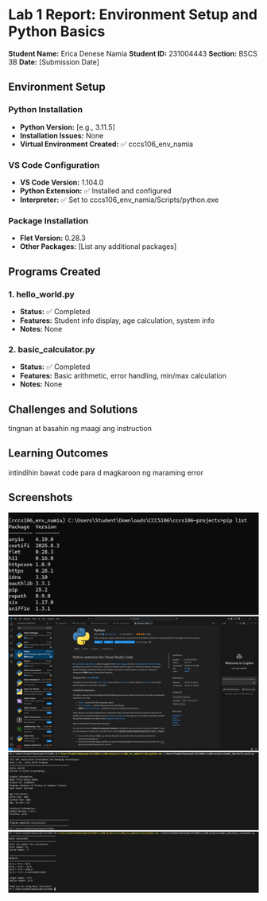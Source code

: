 # Lab 1 Report: Environment Setup and Python Basics

**Student Name:** Erica Denese Namia
**Student ID:** 231004443
**Section:** BSCS 3B
**Date:** [Submission Date]

## Environment Setup

### Python Installation
- **Python Version:** [e.g., 3.11.5]
- **Installation Issues:** None
- **Virtual Environment Created:** ✅ cccs106_env_namia

### VS Code Configuration
- **VS Code Version:** 1.104.0
- **Python Extension:** ✅ Installed and configured
- **Interpreter:** ✅ Set to cccs106_env_namia/Scripts/python.exe

### Package Installation
- **Flet Version:** 0.28.3
- **Other Packages:** [List any additional packages]

## Programs Created

### 1. hello_world.py
- **Status:** ✅ Completed
- **Features:** Student info display, age calculation, system info
- **Notes:** None

### 2. basic_calculator.py
- **Status:** ✅ Completed
- **Features:** Basic arithmetic, error handling, min/max calculation
- **Notes:** None

## Challenges and Solutions

tingnan at basahin ng maagi ang instruction

## Learning Outcomes

intindihin bawat code para d magkaroon ng maraming error

## Screenshots

![alt text](lab1_screenshots/environment_setup.png)
![alt text](lab1_screenshots/vscode_setup.png)
![alt text](lab1_screenshots/hello_world_output.png)
![alt text](lab1_screenshots/basic_calculator_output.png)